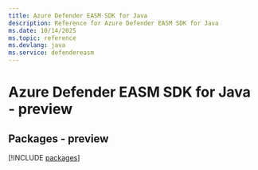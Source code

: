 ```yaml
---
title: Azure Defender EASM SDK for Java
description: Reference for Azure Defender EASM SDK for Java
ms.date: 10/14/2025
ms.topic: reference
ms.devlang: java
ms.service: defendereasm
---
```

# Azure Defender EASM SDK for Java - preview
## Packages - preview
[!INCLUDE [packages](defender-easm-index.md)]